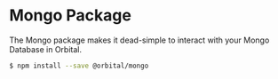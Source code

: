# Mongo Package

<type-card type="package"></type-card>

The Mongo package makes it dead-simple to interact with your Mongo Database in Orbital. 

```sh
$ npm install --save @orbital/mongo
```